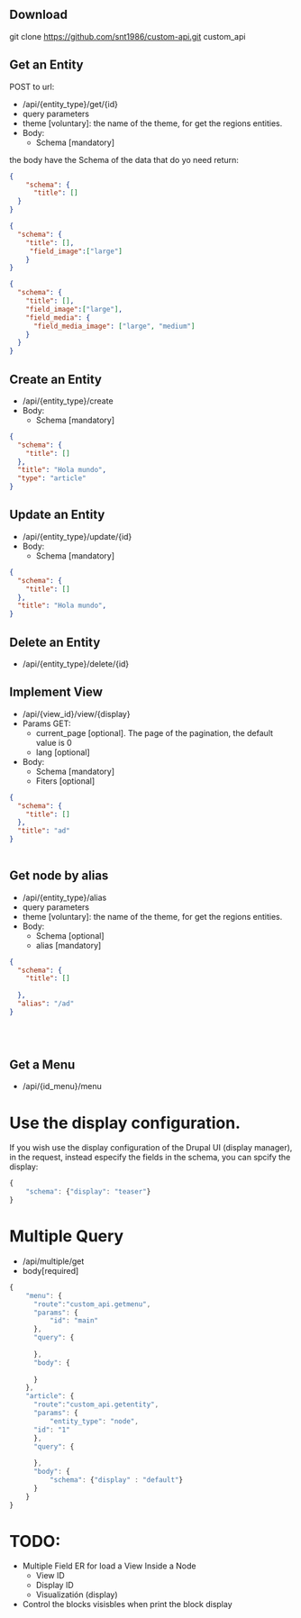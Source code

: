 ## Download
git clone https://github.com/snt1986/custom-api.git custom_api

## Get an Entity
POST to url:
* /api/{entity_type}/get/{id}
* query parameters
 * theme [voluntary]: the name of the theme, for get the regions entities. 
* Body: 
  * Schema [mandatory]

the body have the Schema of the data that do yo need return:
```json
{
	"schema": {
	  "title": []
  }
}
```


```json
{ 
  "schema": {
    "title": [],
     "field_image":["large"]
    }
}      
```
```json
{ 
  "schema": {
    "title": [],
    "field_image":["large"],
    "field_media": {
      "field_media_image": ["large", "medium"]
    }
  }
}      
```

## Create an Entity
* /api/{entity_type}/create
* Body: 
  * Schema [mandatory]
```json
{ 
  "schema": {
    "title": []  
  },
  "title": "Hola mundo",
  "type": "article"
}      
```

## Update an Entity
* /api/{entity_type}/update/{id}
* Body: 
  * Schema [mandatory]
```json
{ 
  "schema": {
    "title": []  
  },
  "title": "Hola mundo",
}      
```

## Delete an Entity
* /api/{entity_type}/delete/{id}

## Implement View
* /api/{view_id}/view/{display}
* Params GET: 
  * current_page [optional]. The page of the pagination, the default value is 0
  * lang [optional]
* Body: 
  * Schema [mandatory]
  * Fiters [optional]
```json 
{
  "schema": {
  	"title": []  	
  },
  "title": "ad"
}
         
``` 

## Get node by alias
* /api/{entity_type}/alias
* query parameters
 * theme [voluntary]: the name of the theme, for get the regions entities. 
* Body: 
  * Schema [optional]
  * alias [mandatory]
```json 
{
  "schema": {
  	"title": []
  	
  },
  "alias": "/ad"
}
         

         
``` 
## Get a Menu
* /api/{id_menu}/menu

# Use the display configuration.

If you wish use the display configuration of the Drupal UI (display manager), in the request, instead especify the fields in the schema, you can spcify the display:
```javascript 
{
	"schema": {"display": "teaser"}	
}
``` 
# Multiple Query
* /api/multiple/get
* body[required]
```javascript 
{
	"menu": {
	  "route":"custom_api.getmenu",
	  "params": {
		  "id": "main"
	  },
	  "query": {
	  
	  },
	  "body": {
	  
	  }
	},
	"article": {
	  "route":"custom_api.getentity",
	  "params": {
		  "entity_type": "node",
      "id": "1"
	  },
	  "query": {
	  
	  },
	  "body": {
		  "schema": {"display" : "default"}
	  }
	}
}
```

# TODO:
* Multiple Field ER for load a View Inside a Node
  - View ID
  - Display ID
  - Visualizatión (display)
* Control the blocks visisbles when print the block display